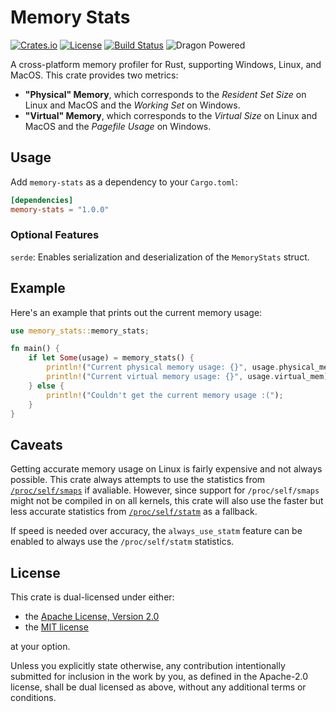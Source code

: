 # Memory Stats

[![Crates.io](https://img.shields.io/crates/v/memory-stats.svg)](https://crates.io/crates/memory-stats)
[![License](https://img.shields.io/crates/l/memory-stats)](https://github.com/Arc-blroth/memory-stats)
[![Build Status](https://github.com/Arc-blroth/memory-stats/workflows/CI/badge.svg)](https://github.com/Arc-blroth/memory-stats/actions?query=workflow:"CI")
![Dragon Powered](https://img.shields.io/badge/%F0%9F%90%89-dragon%20powered-brightgreen)

A cross-platform memory profiler for Rust, supporting Windows, Linux, and MacOS. This crate provides two metrics:

- **"Physical" Memory**, which corresponds to the _Resident Set Size_ on Linux and MacOS and the _Working Set_ on Windows.
- **"Virtual" Memory**, which corresponds to the _Virtual Size_ on Linux and MacOS and the _Pagefile Usage_ on Windows.

## Usage

Add `memory-stats` as a dependency to your `Cargo.toml`:

```toml
[dependencies]
memory-stats = "1.0.0"
```

### Optional Features

`serde`: Enables serialization and deserialization of the `MemoryStats` struct.

## Example

Here's an example that prints out the current memory usage:

```rs
use memory_stats::memory_stats;

fn main() {
    if let Some(usage) = memory_stats() {
        println!("Current physical memory usage: {}", usage.physical_mem);
        println!("Current virtual memory usage: {}", usage.virtual_mem);
    } else {
        println!("Couldn't get the current memory usage :(");
    }
}
```

## Caveats

Getting accurate memory usage on Linux is fairly expensive and not always possible. This crate always attempts to use the statistics from
[`/proc/self/smaps`](https://man7.org/linux/man-pages/man5/proc.5.html#:~:text=See%20user_namespaces%287%29.-,/proc/%5Bpid%5D/smaps,-%28since%20Linux%202.6.14)
if avaliable. However, since support for `/proc/self/smaps` might not be compiled in on all kernels, this crate will also use the faster but less accurate statistics from
[`/proc/self/statm`](https://man7.org/linux/man-pages/man5/proc.5.html#:~:text=by%0A%20%20%20%20%20%20%20%20%20%20%20%20%20%20%20%20%20%20%20%20%20waitpid%282%29.-,/proc/%5Bpid%5D/statm,-Provides%20information%20about)
as a fallback.

If speed is needed over accuracy, the `always_use_statm` feature can be enabled to always use the `/proc/self/statm` statistics.

## License

This crate is dual-licensed under either:

- the [Apache License, Version 2.0](LICENSE-APACHE)
- the [MIT license](LICENSE-MIT)

at your option.

Unless you explicitly state otherwise, any contribution intentionally submitted
for inclusion in the work by you, as defined in the Apache-2.0 license, shall be dual licensed as above, without any
additional terms or conditions.
